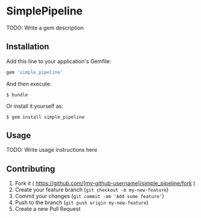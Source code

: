 # SimplePipeline

TODO: Write a gem description

## Installation

Add this line to your application's Gemfile:

```ruby
gem 'simple_pipeline'
```

And then execute:

    $ bundle

Or install it yourself as:

    $ gem install simple_pipeline

## Usage

TODO: Write usage instructions here

## Contributing

1. Fork it ( https://github.com/[my-github-username]/simple_pipeline/fork )
2. Create your feature branch (`git checkout -b my-new-feature`)
3. Commit your changes (`git commit -am 'Add some feature'`)
4. Push to the branch (`git push origin my-new-feature`)
5. Create a new Pull Request
